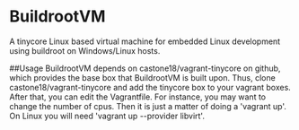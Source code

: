 BuildrootVM
===========

A tinycore Linux based virtual machine for embedded Linux development using buildroot on Windows/Linux hosts.

##Usage
BuildrootVM depends on castone18/vagrant-tinycore on github, which provides the base box that BuildrootVM is built upon. Thus, clone
castone18/vagrant-tinycore and add the tinycore box to your vagrant boxes. After that, you can edit the Vagrantfile. For instance, you may want to
change the number of cpus. Then it is just a matter of doing a 'vagrant up'. On Linux you will need 'vagrant up --provider libvirt'.
